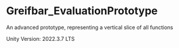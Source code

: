 # Greifbar_EvaluationPrototype
An advanced prototype, representing a vertical slice of all functions

Unity Version: 2022.3.7 LTS
